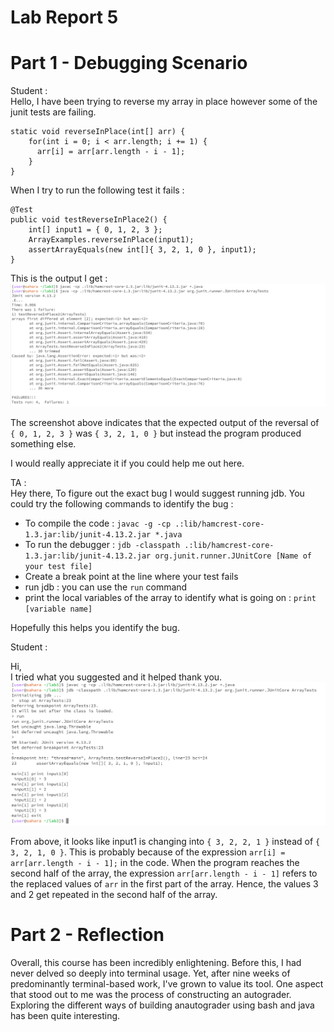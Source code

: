 # Lab Report 5

# Part 1 - Debugging Scenario

Student :   
Hello, I have been trying to reverse my array in place however some of the junit tests are failing.
```
static void reverseInPlace(int[] arr) {
    for(int i = 0; i < arr.length; i += 1) {
      arr[i] = arr[arr.length - i - 1];
    }
}
```
 When I try to run the following test it fails :
```
@Test 
public void testReverseInPlace2() {
    int[] input1 = { 0, 1, 2, 3 };
    ArrayExamples.reverseInPlace(input1);
    assertArrayEquals(new int[]{ 3, 2, 1, 0 }, input1);
}
```
This is the output I get :
![Image](err.png)

The screenshot above indicates that the expected output of the reversal of `{ 0, 1, 2, 3 }` was `{ 3, 2, 1, 0 }` but instead the program produced something else.

I would really appreciate it if you could help me out here.

TA :   
Hey there, 
To figure out the exact bug I would suggest running jdb. You could try the following commands to identify the bug :   
* To compile the code : `javac -g -cp .:lib/hamcrest-core-1.3.jar:lib/junit-4.13.2.jar *.java`
* To run the debugger : `jdb -classpath .:lib/hamcrest-core-1.3.jar:lib/junit-4.13.2.jar org.junit.runner.JUnitCore [Name of your test file]`
* Create a break point at the line where your test fails
* run jdb : you can use the `run` command
* print the local variables of the array to identify what is going on : `print [variable name]`

Hopefully this helps you identify the bug. 

Student :    

Hi,   
I tried what you suggested and it helped thank you. 
![Image](jdb.png)

From above, it looks like input1 is changing into `{ 3, 2, 2, 1 }` instead of `{ 3, 2, 1, 0 }`. This is probably because of the expression `arr[i] = arr[arr.length - i - 1];` in the code. When the program reaches the second half of the array, the expression `arr[arr.length - i - 1]` refers to the replaced values of `arr` in the first part of the array. Hence, the values 3 and 2 get repeated in the second half of the array. 

# Part 2 - Reflection

Overall, this course has been incredibly enlightening. Before this, I had never delved so deeply into terminal usage. Yet, after nine weeks of predominantly terminal-based work, I've grown to value its tool. One aspect that stood out to me was the process of constructing an autograder. Exploring the different ways of building anautograder using bash and java has been quite interesting. 



